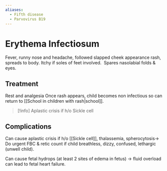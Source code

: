 ```yaml
---
aliases:
  - Fifth disease
  - Parvovirus B19
---
```

# Erythema Infectiosum
Fever, runny nose and headache, followed slapped cheek appearance rash, spreads to body. Itchy if soles of feet involved.  Spares nasolabial folds & eyes. 
## Treatment
Rest and analgesia
Once rash appears, child becomes non infectious so can return to [[School in children with rash|school]].

>[!info]
>Aplastic crisis if h/o Sickle cell

## Complications
Can cause aplastic crisis if h/o [[Sickle cell]], thalassemia, spherocytosis-> Do urgent FBC & retic count if child breathless, dizzy, confused, lethargic (unwell child).

Can cause fetal hydrops (at least 2 sites of edema in fetus) -> fluid overload can lead to fetal heart failure.